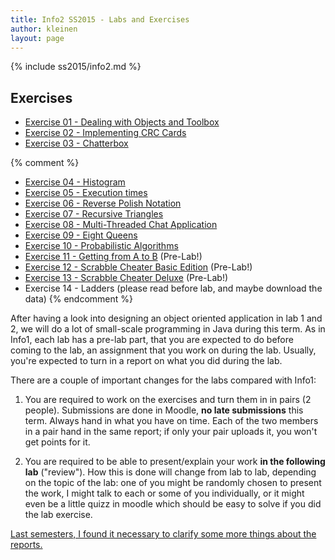 ```yaml
---
title: Info2 SS2015 - Labs and Exercises
author: kleinen
layout: page
---
```

{% include ss2015/info2.md %}

## Exercises
* [Exercise 01 - Dealing with Objects and Toolbox](lab-01.html)
* [Exercise 02 - Implementing CRC Cards](lab-02.html)
* [Exercise 03 - Chatterbox](lab-03.html)

{% comment %}
* [Exercise 04 - Histogram](lab-04.html)
* [Exercise 05 - Execution times](lab-05.html)
* [Exercise 06 - Reverse Polish Notation](lab-06.html)
* [Exercise 07 - Recursive Triangles](lab-07.html)
* [Exercise 08 - Multi-Threaded Chat Application](lab-08.html)
* [Exercise 09 - Eight Queens](lab-09.html)
* [Exercise 10 - Probabilistic Algorithms](lab-10.html)
* [Exercise 11 - Getting from A to B](lab-11.html) (Pre-Lab!)
* [Exercise 12 - Scrabble Cheater Basic Edition](lab-12.html) (Pre-Lab!)
* [Exercise 13 - Scrabble Cheater Deluxe](lab-13.html) (Pre-Lab!)
* Exercise 14 - Ladders (please read before lab, and maybe download the data)
{% endcomment %}


After having a look into designing an object oriented application in lab 1 and 2, we will do a lot of small-scale programming in Java during this term. As in Info1, each lab has a pre-lab part, that you are expected to do before coming to the lab, an assignment that you work on during the lab. Usually, you're expected to turn in a report on what you did during the lab.

There are a couple of important changes for the labs compared with Info1:

1. You are required to work on the exercises and turn them in in pairs (2 people). Submissions are done in Moodle, **no late submissions** this term. Always hand in what you have on time. Each of the two members in a pair hand in the same report; if only your pair uploads it, you won't get points for it.

1. You are required to be able to present/explain your work **in the following lab** ("review"). How this is done will change from lab to lab, depending on the topic of the lab: one of you might be randomly chosen to present the work, I might talk to each or some of you individually, or it might even be a little quizz in moodle which should be easy to solve if you did the lab exercise.


[Last semesters, I found it necessary to clarify some more things about the reports.]({{site.baseurl}}general/guideline.html)





